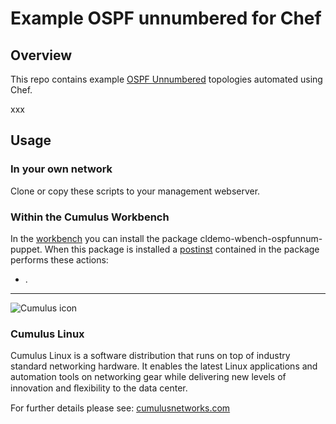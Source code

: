 # Example OSPF unnumbered for Chef

## Overview

This repo contains example [OSPF Unnumbered](http://docs.cumulusnetworks.com/display/CL25/Open+Shortest+Path+First+-+OSPF+-+Protocol) topologies automated using Chef.

xxx

## Usage

### In your own network

Clone or copy these scripts to your management webserver.

### Within the Cumulus Workbench

In the [workbench](http://cumulusnetworks.com/cumulus-workbench/) you can install the package cldemo-wbench-ospfunnum-puppet. When this package is installed a [postinst](https://github.com/CumulusNetworks/cldemo/blob/master/pkgs/workbench/cldemo-wbench-ospfunnum-chef/debian/DEBIAN/postinst) contained in the package performs these actions:

* .

***

![Cumulus icon](http://cumulusnetworks.com/static/cumulus/img/logo_2014.png)

### Cumulus Linux

Cumulus Linux is a software distribution that runs on top of industry standard 
networking hardware. It enables the latest Linux applications and automation 
tools on networking gear while delivering new levels of innovation and 
ﬂexibility to the data center.

For further details please see: [cumulusnetworks.com](http://www.cumulusnetworks.com)
